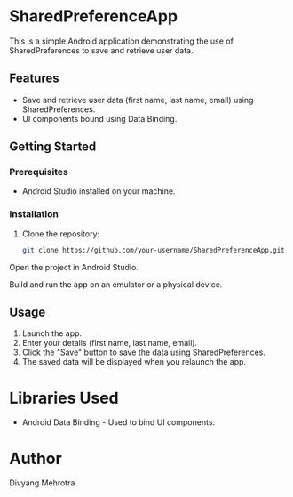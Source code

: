 # SharedPreferenceApp

This is a simple Android application demonstrating the use of SharedPreferences to save and retrieve user data.

## Features

- Save and retrieve user data (first name, last name, email) using SharedPreferences.
- UI components bound using Data Binding.

## Getting Started

### Prerequisites

- Android Studio installed on your machine.

### Installation

1. Clone the repository:

   ```bash
   git clone https://github.com/your-username/SharedPreferenceApp.git


Open the project in Android Studio.

Build and run the app on an emulator or a physical device.

## Usage
1. Launch the app.
2. Enter your details (first name, last name, email).
3. Click the "Save" button to save the data using SharedPreferences.
4. The saved data will be displayed when you relaunch the app.


# Libraries Used
- Android Data Binding - Used to bind UI components.

# Author
Divyang Mehrotra
